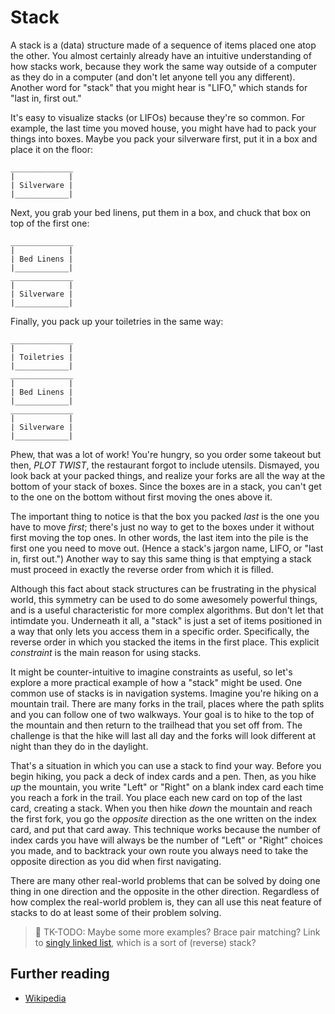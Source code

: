 # Stack

A stack is a (data) structure made of a sequence of items placed one atop the other. You almost certainly already have an intuitive understanding of how stacks work, because they work the same way outside of a computer as they do in a computer (and don't let anyone tell you any different). Another word for "stack" that you might hear is "LIFO," which stands for "last in, first out."

It's easy to visualize stacks (or LIFOs) because they're so common. For example, the last time you moved house, you might have had to pack your things into boxes. Maybe you pack your silverware first, put it in a box and place it on the floor:

```
______________
|            |
| Silverware |
|____________|
```

Next, you grab your bed linens, put them in a box, and chuck that box on top of the first one:

```
______________
|            |
| Bed Linens |
|____________|
______________
|            |
| Silverware |
|____________|
```

Finally, you pack up your toiletries in the same way:

```
______________
|            |
| Toiletries |
|____________|
______________
|            |
| Bed Linens |
|____________|
______________
|            |
| Silverware |
|____________|
```

Phew, that was a lot of work! You're hungry, so you order some takeout but then, *PLOT TWIST*, the restaurant forgot to include utensils. Dismayed, you look back at your packed things, and realize your forks are all the way at the bottom of your stack of boxes. Since the boxes are in a stack, you can't get to the one on the bottom without first moving the ones above it.

The important thing to notice is that the box you packed *last* is the one you have to move *first*; there's just no way to get to the boxes under it without first moving the top ones. In other words, the last item into the pile is the first one you need to move out. (Hence a stack's jargon name, LIFO, or "last in, first out.") Another way to say this same thing is that emptying a stack must proceed in exactly the reverse order from which it is filled.

Although this fact about stack structures can be frustrating in the physical world, this symmetry can be used to do some awesomely powerful things, and is a useful characteristic for more complex algorithms. But don't let that intimdate you. Underneath it all, a "stack" is just a set of items positioned in a way that only lets you access them in a specific order. Specifically, the reverse order in which you stacked the items in the first place. This explicit *constraint* is the main reason for using stacks.

It might be counter-intuitive to imagine constraints as useful, so let's explore a more practical example of how a "stack" might be used. One common use of stacks is in navigation systems. Imagine you're hiking on a mountain trail. There are many forks in the trail, places where the path splits and you can follow one of two walkways. Your goal is to hike to the top of the mountain and then return to the trailhead that you set off from. The challenge is that the hike will last all day and the forks will look different at night than they do in the daylight.

That's a situation in which you can use a stack to find your way. Before you begin hiking, you pack a deck of index cards and a pen. Then, as you hike *up* the mountain, you write "Left" or "Right" on a blank index card each time you reach a fork in the trail. You place each new card on top of the last card, creating a stack. When you then hike *down* the mountain and reach the first fork, you go the *opposite* direction as the one written on the index card, and put that card away. This technique works because the number of index cards you have will always be the number of "Left" or "Right" choices you made, and to backtrack your own route you always need to take the opposite direction as you did when first navigating.

There are many other real-world problems that can be solved by doing one thing in one direction and the opposite in the other direction. Regardless of how complex the real-world problem is, they can all use this neat feature of stacks to do at least some of their problem solving.

> :construction: TK-TODO: Maybe some more examples? Brace pair matching? Link to [singly linked list](../singly_linked_list/README.markdown), which is a sort of (reverse) stack?

## Further reading

* [Wikipedia](https://en.wikipedia.org/wiki/Stack_%28abstract_data_type%29)
